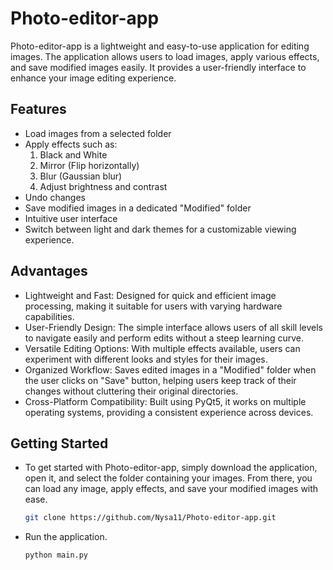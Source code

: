 # Photo-editor-app

Photo-editor-app is a lightweight and easy-to-use application for editing images. The application allows users to load images, apply various effects, and save modified images easily. It provides a user-friendly interface to enhance your image editing experience.


## Features

- Load images from a selected folder
- Apply effects such as:
  1. Black and White
  2. Mirror (Flip horizontally)
  3. Blur (Gaussian blur)
  4. Adjust brightness and contrast
- Undo changes
- Save modified images in a dedicated "Modified" folder
- Intuitive user interface
- Switch between light and dark themes for a customizable viewing experience.


## Advantages

- Lightweight and Fast: Designed for quick and efficient image processing, making it suitable for users with varying hardware capabilities.
- User-Friendly Design: The simple interface allows users of all skill levels to navigate easily and perform edits without a steep learning curve.
- Versatile Editing Options: With multiple effects available, users can experiment with different looks and styles for their images.
- Organized Workflow: Saves edited images in a "Modified" folder when the user clicks on "Save" button, helping users keep track of their changes without cluttering their original directories.
- Cross-Platform Compatibility: Built using PyQt5, it works on multiple operating systems, providing a consistent experience across devices.


## Getting Started

- To get started with Photo-editor-app, simply download the application, open it, and select the folder containing your images. From there, you can load any image, apply effects, and save your modified images with ease.

   ```bash
  git clone https://github.com/Nysa11/Photo-editor-app.git

- Run the application.

  ```bash
  python main.py
